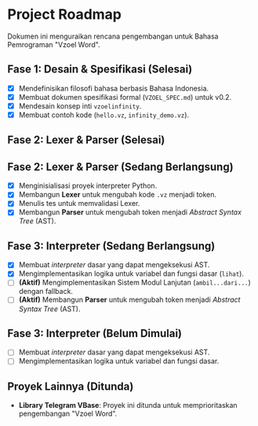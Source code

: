 # Project Roadmap

Dokumen ini menguraikan rencana pengembangan untuk Bahasa Pemrograman "Vzoel Word".

## Fase 1: Desain & Spesifikasi (Selesai)

*   [x] Mendefinisikan filosofi bahasa berbasis Bahasa Indonesia.
*   [x] Membuat dokumen spesifikasi formal (`VZOEL_SPEC.md`) untuk v0.2.
*   [x] Mendesain konsep inti `vzoelinfinity`.
*   [x] Membuat contoh kode (`hello.vz`, `infinity_demo.vz`).

## Fase 2: Lexer & Parser (Selesai)
## Fase 2: Lexer & Parser (Sedang Berlangsung)

*   [x] Menginisialisasi proyek interpreter Python.
*   [x] Membangun **Lexer** untuk mengubah kode `.vz` menjadi token.
*   [x] Menulis tes untuk memvalidasi Lexer.
*   [x] Membangun **Parser** untuk mengubah token menjadi *Abstract Syntax Tree* (AST).

## Fase 3: Interpreter (Sedang Berlangsung)

*   [x] Membuat *interpreter* dasar yang dapat mengeksekusi AST.
*   [x] Mengimplementasikan logika untuk variabel dan fungsi dasar (`lihat`).
*   [ ] **(Aktif)** Mengimplementasikan Sistem Modul Lanjutan (`ambil...dari...`) dengan fallback.
*   [ ] **(Aktif)** Membangun **Parser** untuk mengubah token menjadi *Abstract Syntax Tree* (AST).

## Fase 3: Interpreter (Belum Dimulai)

*   [ ] Membuat *interpreter* dasar yang dapat mengeksekusi AST.
*   [ ] Mengimplementasikan logika untuk variabel dan fungsi dasar.

## Proyek Lainnya (Ditunda)

*   **Library Telegram VBase**: Proyek ini ditunda untuk memprioritaskan pengembangan "Vzoel Word".
